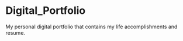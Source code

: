 # Digital_Portfolio
My personal digital portfolio that contains my life accomplishments and resume.
